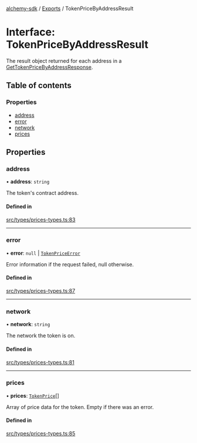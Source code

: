 [alchemy-sdk](../README.md) / [Exports](../modules.md) / TokenPriceByAddressResult

# Interface: TokenPriceByAddressResult

The result object returned for each address in a
[GetTokenPriceByAddressResponse](GetTokenPriceByAddressResponse.md).

## Table of contents

### Properties

- [address](TokenPriceByAddressResult.md#address)
- [error](TokenPriceByAddressResult.md#error)
- [network](TokenPriceByAddressResult.md#network)
- [prices](TokenPriceByAddressResult.md#prices)

## Properties

### address

• **address**: `string`

The token's contract address.

#### Defined in

[src/types/prices-types.ts:83](https://github.com/alchemyplatform/alchemy-sdk-js/blob/1ee40cb2/src/types/prices-types.ts#L83)

___

### error

• **error**: ``null`` \| [`TokenPriceError`](TokenPriceError.md)

Error information if the request failed, null otherwise.

#### Defined in

[src/types/prices-types.ts:87](https://github.com/alchemyplatform/alchemy-sdk-js/blob/1ee40cb2/src/types/prices-types.ts#L87)

___

### network

• **network**: `string`

The network the token is on.

#### Defined in

[src/types/prices-types.ts:81](https://github.com/alchemyplatform/alchemy-sdk-js/blob/1ee40cb2/src/types/prices-types.ts#L81)

___

### prices

• **prices**: [`TokenPrice`](TokenPrice.md)[]

Array of price data for the token. Empty if there was an error.

#### Defined in

[src/types/prices-types.ts:85](https://github.com/alchemyplatform/alchemy-sdk-js/blob/1ee40cb2/src/types/prices-types.ts#L85)
